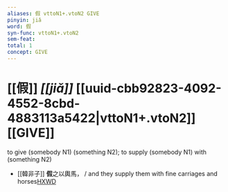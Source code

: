 ```yaml
---
aliases: 假 vttoN1+.vtoN2 GIVE
pinyin: jiǎ
word: 假
syn-func: vttoN1+.vtoN2
sem-feat: 
total: 1
concept: GIVE 
---
```

# [[假]] *[[jiǎ]]*  [[uuid-cbb92823-4092-4552-8cbd-4883113a5422|vttoN1+.vtoN2]] [[GIVE]]
to give (somebody N1) (something N2); to supply (somebody N1) with (something N2)
 - [[韓非子]] **假**之以輿馬， / and they supply them with fine carriages and horses[HXWD](https://hxwd.org/textview.html?location=KR3c0005_tls_044-28a.6)